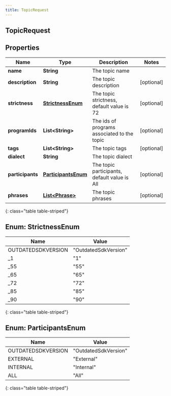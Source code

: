 ```yaml
---
title: TopicRequest
---
```


## TopicRequest

## Properties

| Name             | Type                                                     | Description                                  | Notes      |
| ---------------- | -------------------------------------------------------- | -------------------------------------------- | ---------- |
| **name**         | <!----><!---->**String**<!---->                          | The topic name                               |            |
| **description**  | <!----><!---->**String**<!---->                          | The topic description                        | [optional] |
| **strictness**   | [**StrictnessEnum**](#StrictnessEnum)<!---->             | The topic strictness, default value is 72    | [optional] |
| **programIds**   | <!----><!---->**List&lt;String&gt;**<!---->              | The ids of programs associated to the topic  | [optional] |
| **tags**         | <!----><!---->**List&lt;String&gt;**<!---->              | The topic tags                               | [optional] |
| **dialect**      | <!----><!---->**String**<!---->                          | The topic dialect                            |            |
| **participants** | [**ParticipantsEnum**](#ParticipantsEnum)<!---->         | The topic participants, default value is All | [optional] |
| **phrases**      | <!----><!---->[**List&lt;Phrase&gt;**](Phrase.md)<!----> | The topic phrases                            | [optional] |

{: class="table table-striped"}

<a name="StrictnessEnum"></a>

## Enum: StrictnessEnum

| Name               | Value                          |
| ------------------ | ------------------------------ |
| OUTDATEDSDKVERSION | &quot;OutdatedSdkVersion&quot; |
| \_1                | &quot;1&quot;                  |
| \_55               | &quot;55&quot;                 |
| \_65               | &quot;65&quot;                 |
| \_72               | &quot;72&quot;                 |
| \_85               | &quot;85&quot;                 |
| \_90               | &quot;90&quot;                 |

{: class="table table-striped"}

<a name="ParticipantsEnum"></a>

## Enum: ParticipantsEnum

| Name               | Value                          |
| ------------------ | ------------------------------ |
| OUTDATEDSDKVERSION | &quot;OutdatedSdkVersion&quot; |
| EXTERNAL           | &quot;External&quot;           |
| INTERNAL           | &quot;Internal&quot;           |
| ALL                | &quot;All&quot;                |

{: class="table table-striped"}
